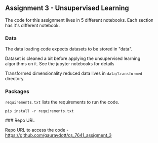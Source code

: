 ## Assignment 3 - Unsupervised Learning

The code for this assignment lives in 5 different notebooks. Each section has it's different notebook.

### Data
The data loading code expects datasets to be stored in "data".

Dataset is cleaned a bit before applying the unsupervised learning algorithms on it. See the jupyter notebooks for details

Transformed dimensionality reduced data lives in `data/transformed` directory.

### Packages

`requirements.txt` lists the requirements to run the code.

`pip install -r requirements.txt`

### Repo URL

Repo URL to access the code - https://github.com/gauravdott/cs_7641_assigment_3
